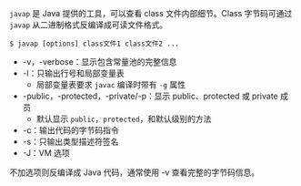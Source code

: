 `javap` 是 Java 提供的工具，可以查看 class 文件内部细节。Class 字节码可通过 `javap` 从二进制格式反编译成可读文件格式。

```console
$ javap [options] class文件1 class文件2 ...
```
* -v，-verbose：显示包含常量池的完整信息
* -l：只输出行号和局部变量表
    * 局部变量表要求 `javac` 编译时带有 `-g` 属性
* -public，-protected，-private/-p：显示 public、protected 或 private 成员
    * 默认显示 `public`，`protected`，和默认级别的方法
* -c：输出代码的字节码指令
* -s：只输出类型描述符签名
* -J：VM 选项

不加选项则反编译成 Java 代码，通常使用 -v 查看完整的字节码信息。
